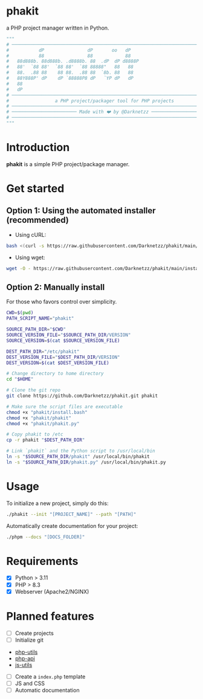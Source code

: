 # phakit
a PHP project manager written in Python.

```python
"""
# ──────────────────────────────────────────────────────────────────────────────#
#           dP                dP       oo   dP                                  #
#           88                88            88                                  #
#   88d888b. 88d888b. .d8888b. 88  .dP  dP d8888P                               #
#   88'  `88 88'  `88 88'  `88 88888"   88   88                                 #
#   88.  .88 88    88 88.  .88 88  `8b. 88   88                                 #
#   88Y888P' dP    dP `88888P8 dP   `YP dP   dP                                 #
#   88                                                                          #
#   dP                                                                          #
# ───────────────────────────────────────────────────────────────────────────── #
#                 a PHP project/packager tool for PHP projects                  #
# ───────────────────────────────────────────────────────────────────────────── #
# ──────────────────────── Made with ❤️ by @Darknetzz ──────────────────────── #
# ───────────────────────────────────────────────────────────────────────────── #
"""
```

# Introduction
**phakit** is a simple PHP project/package manager.

# Get started

## Option 1: Using the automated installer (recommended)

* Using cURL:
```bash
bash <(curl -s https://raw.githubusercontent.com/Darknetzz/phakit/main/install.bash)
```

* Using wget:
```bash
wget -O - https://raw.githubusercontent.com/Darknetzz/phakit/main/install.bash | sudo bash # -s -- --remote
```

## Option 2: Manually install
For those who favors control over simplicity.
```bash
CWD=$(pwd)
PATH_SCRIPT_NAME="phakit"

SOURCE_PATH_DIR="$CWD"
SOURCE_VERSION_FILE="$SOURCE_PATH_DIR/VERSION"
SOURCE_VERSION=$(cat $SOURCE_VERSION_FILE)

DEST_PATH_DIR="/etc/phakit"
DEST_VERSION_FILE="$DEST_PATH_DIR/VERSION"
DEST_VERSION=$(cat $DEST_VERSION_FILE)

# Change directory to home directory
cd "$HOME"

# Clone the git repo
git clone https://github.com/Darknetzz/phakit.git phakit

# Make sure the script files are executable
chmod +x "phakit/install.bash"
chmod +x "phakit/phakit"
chmod +x "phakit/phakit.py"

# Copy phakit to /etc
cp -r phakit "$DEST_PATH_DIR"

# Link `phakit` and the Python script to /usr/local/bin
ln -s "$SOURCE_PATH_DIR/phakit" /usr/local/bin/phakit
ln -s "$SOURCE_PATH_DIR/phakit.py" /usr/local/bin/phakit.py
```

# Usage

To initialize a new project, simply do this:
```bash
./phakit --init "[PROJECT_NAME]" --path "[PATH]"
```

Automatically create documentation for your project:
```bash
./phpm --docs "[DOCS_FOLDER]"
```

# Requirements
- [x] Python > 3.11
- [x] PHP > 8.3
- [x] Webserver (Apache2/NGINX)

# Planned features
- [ ] Create projects
- [ ] Initialize git
- [php-utils](https://github.com/Darknetzz/php-utils)
- [php-api](https://github.com/Darknetzz/php-api)
- [js-utils](https://github.com/Darknetzz/js-utils)
- [ ] Create a `index.php` template
- [ ] JS and CSS
- [ ] Automatic documentation
